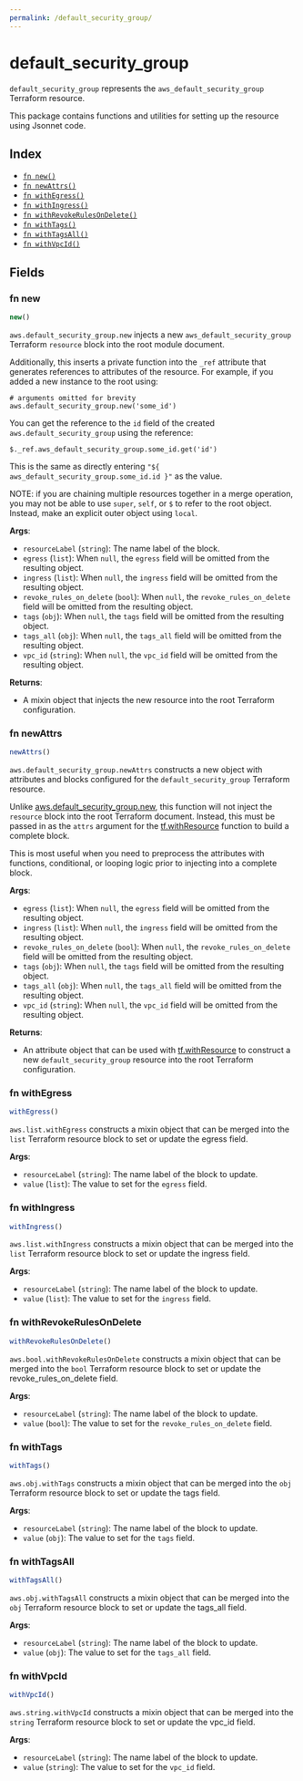 ```yaml
---
permalink: /default_security_group/
---
```


# default_security_group

`default_security_group` represents the `aws_default_security_group` Terraform resource.



This package contains functions and utilities for setting up the resource using Jsonnet code.


## Index

* [`fn new()`](#fn-new)
* [`fn newAttrs()`](#fn-newattrs)
* [`fn withEgress()`](#fn-withegress)
* [`fn withIngress()`](#fn-withingress)
* [`fn withRevokeRulesOnDelete()`](#fn-withrevokerulesondelete)
* [`fn withTags()`](#fn-withtags)
* [`fn withTagsAll()`](#fn-withtagsall)
* [`fn withVpcId()`](#fn-withvpcid)

## Fields

### fn new

```ts
new()
```


`aws.default_security_group.new` injects a new `aws_default_security_group` Terraform `resource`
block into the root module document.

Additionally, this inserts a private function into the `_ref` attribute that generates references to attributes of the
resource. For example, if you added a new instance to the root using:

    # arguments omitted for brevity
    aws.default_security_group.new('some_id')

You can get the reference to the `id` field of the created `aws.default_security_group` using the reference:

    $._ref.aws_default_security_group.some_id.get('id')

This is the same as directly entering `"${ aws_default_security_group.some_id.id }"` as the value.

NOTE: if you are chaining multiple resources together in a merge operation, you may not be able to use `super`, `self`,
or `$` to refer to the root object. Instead, make an explicit outer object using `local`.

**Args**:
  - `resourceLabel` (`string`): The name label of the block.
  - `egress` (`list`):  When `null`, the `egress` field will be omitted from the resulting object.
  - `ingress` (`list`):  When `null`, the `ingress` field will be omitted from the resulting object.
  - `revoke_rules_on_delete` (`bool`):  When `null`, the `revoke_rules_on_delete` field will be omitted from the resulting object.
  - `tags` (`obj`):  When `null`, the `tags` field will be omitted from the resulting object.
  - `tags_all` (`obj`):  When `null`, the `tags_all` field will be omitted from the resulting object.
  - `vpc_id` (`string`):  When `null`, the `vpc_id` field will be omitted from the resulting object.

**Returns**:
- A mixin object that injects the new resource into the root Terraform configuration.


### fn newAttrs

```ts
newAttrs()
```


`aws.default_security_group.newAttrs` constructs a new object with attributes and blocks configured for the `default_security_group`
Terraform resource.

Unlike [aws.default_security_group.new](#fn-new), this function will not inject the `resource`
block into the root Terraform document. Instead, this must be passed in as the `attrs` argument for the
[tf.withResource](https://github.com/tf-libsonnet/core/tree/main/docs#fn-withresource) function to build a complete block.

This is most useful when you need to preprocess the attributes with functions, conditional, or looping logic prior to
injecting into a complete block.

**Args**:
  - `egress` (`list`):  When `null`, the `egress` field will be omitted from the resulting object.
  - `ingress` (`list`):  When `null`, the `ingress` field will be omitted from the resulting object.
  - `revoke_rules_on_delete` (`bool`):  When `null`, the `revoke_rules_on_delete` field will be omitted from the resulting object.
  - `tags` (`obj`):  When `null`, the `tags` field will be omitted from the resulting object.
  - `tags_all` (`obj`):  When `null`, the `tags_all` field will be omitted from the resulting object.
  - `vpc_id` (`string`):  When `null`, the `vpc_id` field will be omitted from the resulting object.

**Returns**:
  - An attribute object that can be used with [tf.withResource](https://github.com/tf-libsonnet/core/tree/main/docs#fn-withresource) to construct a new `default_security_group` resource into the root Terraform configuration.


### fn withEgress

```ts
withEgress()
```

`aws.list.withEgress` constructs a mixin object that can be merged into the `list`
Terraform resource block to set or update the egress field.



**Args**:
  - `resourceLabel` (`string`): The name label of the block to update.
  - `value` (`list`): The value to set for the `egress` field.


### fn withIngress

```ts
withIngress()
```

`aws.list.withIngress` constructs a mixin object that can be merged into the `list`
Terraform resource block to set or update the ingress field.



**Args**:
  - `resourceLabel` (`string`): The name label of the block to update.
  - `value` (`list`): The value to set for the `ingress` field.


### fn withRevokeRulesOnDelete

```ts
withRevokeRulesOnDelete()
```

`aws.bool.withRevokeRulesOnDelete` constructs a mixin object that can be merged into the `bool`
Terraform resource block to set or update the revoke_rules_on_delete field.



**Args**:
  - `resourceLabel` (`string`): The name label of the block to update.
  - `value` (`bool`): The value to set for the `revoke_rules_on_delete` field.


### fn withTags

```ts
withTags()
```

`aws.obj.withTags` constructs a mixin object that can be merged into the `obj`
Terraform resource block to set or update the tags field.



**Args**:
  - `resourceLabel` (`string`): The name label of the block to update.
  - `value` (`obj`): The value to set for the `tags` field.


### fn withTagsAll

```ts
withTagsAll()
```

`aws.obj.withTagsAll` constructs a mixin object that can be merged into the `obj`
Terraform resource block to set or update the tags_all field.



**Args**:
  - `resourceLabel` (`string`): The name label of the block to update.
  - `value` (`obj`): The value to set for the `tags_all` field.


### fn withVpcId

```ts
withVpcId()
```

`aws.string.withVpcId` constructs a mixin object that can be merged into the `string`
Terraform resource block to set or update the vpc_id field.



**Args**:
  - `resourceLabel` (`string`): The name label of the block to update.
  - `value` (`string`): The value to set for the `vpc_id` field.

